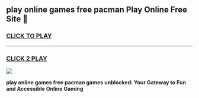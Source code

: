 
## play online games free pacman Play Online Free Site 👋
<h3>
<a href="https://download.freeplayer.one?title=play_online_games_free_pacman&ref=21F">CLICK TO PLAY</a></h3>
<hr>

<h3>
<a href="https://download.freeplayer.one?title=play_online_games_free_pacman&ref=21F">CLICK 2 PLAY</a>
  
</h3>

<a href="https://download.freeplayer.one?title=play_online_games_free_pacman&ref=21F"><img src="https://cdnb.artstation.com/p/assets/images/images/032/539/853/original/anto-thomas-button-gif.gif"></a>


**play online games free pacman games unblocked: Your Gateway to Fun and Accessible Online Gaming**

